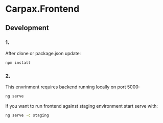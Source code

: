# Carpax.Frontend

## Development
### 1. 
After clone or package.json update:
```bash
npm install
``` 

### 2.
This envrinment requires backend running locally on port 5000:
```bash
ng serve
```

If you want to run frontend against staging environment start serve with:
```bash
ng serve -c staging
```